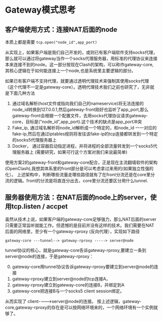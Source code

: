 # Gateway模式思考

## 客户端使用方式：连接NAT后面的node

本质上都是需要 `tcp.open("node_id",app_port)`

从实现上，如果客户端是我们自己开发的，或则已有客户端软件支持socks代理，那么就可以通过将gateway当作一个socks代理服务器，用标准的代理协议来连接本来连接不到的node。这一部分按现在Clash的架构，可以称作gateway-core, 其核心逻辑在于如何能连接上一个node,也是系统里主要逻辑的部分。

如果已有客户端不支持代理，就要通过透明代理技术来强制其使用socks代理 （这个代理不一定是gateway-core）。透明代理技术我们之前也研究了，无非就是下面几种方法

1. 通过域名解析(host文件或指向我们自己的nameservice)将无法连接的node_id转换到127.0.0.1,然后gateway-front刚好也监听了app_port,那么gateway-front会根据一个配置文件，去用socks代理协议请求gateway-core，目标是("node_id",app_port).这个技术的缺点是app_port冲突
2. Fake_ip, 通过域名解析将node_id解析成一个特定的，和node_id 一一对应的fake-ip,然后在通过iptables规则将发往该fake-ip的tcp连接都转发到一个特定的socks5代理服务器上
3. Docker， 通过容器启动指定进程，并将进程的全部流量转发到一个socks5代理服务器上 (需要研究，如果可行这个方案对我们来说最简单)

使用方案2的gateway-front和gateway-core配合，正是现在主流翻墙软件的架构(OpenClash),我想其体系里的front部分是可以考虑拿过来用的(如果独立性强的化）。
上述架构中，判断哪些流量走哪些路径就有了在front分流还是在core里分流的逻辑。front的分流是将直连分出去，core里分流还要区分用什么tunnel.

## 服务器使用方法：在NAT后面的node上的server，使用tcp.listen / accpet

虽然从技术上说，如果客户端的gateway-core足够强力，那么NAT后面的server只需要正常监听就能工作。但遗憾的是目前并没有这样的技术。我们需要在NAT后面的网络里，至少有一个gateway-rproxy (反向代理），实现如下路径

```
gateway-core ---tunnel--> gateway-rproxy -----> server@node
```

tunnel协议的核心，就是gateway-core告诉gateway-rproxy,要建立一条到 server@node的连接，于是gateway-rproxy：

0. gateway-core用tunnel协议告诉gateway-rproxy要建立到server@node的连接
1. gateway-rproxy建立到server@node的tcp连接A，
2. gateway-rproxy建立到gateway-core的连接B，并绑定到A
3. gateway-core把连接B与一个socks5 client session绑定。

从而实现了 client---->server@node的连接。
按上述逻辑，gateway-core,gateway-rproxy的存在是可以按网络环境来的，一个网络环境有一个实例就够了。